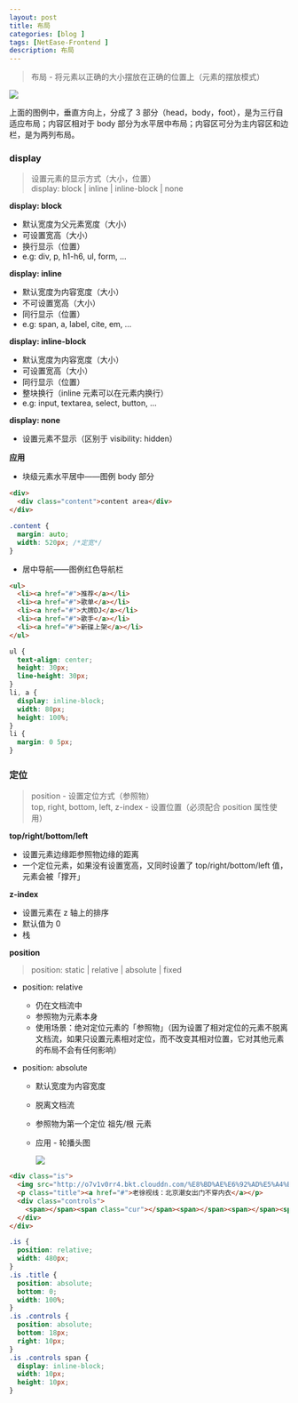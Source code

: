 ```yaml
---
layout: post
title: 布局
categories: [blog ]
tags: [NetEase-Frontend ]
description: 布局
---
```


> 布局 - 将元素以正确的大小摆放在正确的位置上（元素的摆放模式）

![](http://o7v1v0rr4.bkt.clouddn.com/layoutdemo.png)

上面的图例中，垂直方向上，分成了 3 部分（head，body，foot），是为三行自适应布局；内容区相对于 body 部分为水平居中布局；内容区可分为主内容区和边栏，是为两列布局。

### display

> 设置元素的显示方式（大小，位置）  
> display: block | inline | inline-block | none

**display: block**

* 默认宽度为父元素宽度（大小）
* 可设置宽高（大小）
* 换行显示（位置）
* e.g: div, p, h1-h6, ul, form, ...

**display: inline**

* 默认宽度为内容宽度（大小）
* 不可设置宽高（大小）
* 同行显示（位置）
* e.g: span, a, label, cite, em, ...

**display: inline-block**

* 默认宽度为内容宽度（大小）
* 可设置宽高（大小）
* 同行显示（位置）
* 整块换行（inline 元素可以在元素内换行）
* e.g: input, textarea, select, button, ...

**display: none**

* 设置元素不显示（区别于 visibility: hidden）

**应用** 

- 块级元素水平居中——图例 body 部分

```html
<div>
  <div class="content">content area</div>
</div>
```

```css
.content {
  margin: auto;
  width: 520px; /*定宽*/
}
```

- 居中导航——图例红色导航栏

```html
<ul>
  <li><a href="#">推荐</a></li>
  <li><a href="#">歌单</a></li>
  <li><a href="#">大牌DJ</a></li>
  <li><a href="#">歌手</a></li>
  <li><a href="#">新碟上架</a></li>
</ul>
```

```css
ul {
  text-align: center;
  height: 30px;
  line-height: 30px;
}
li, a {
  display: inline-block;
  width: 80px;
  height: 100%;
}
li {
  margin: 0 5px;
}
```

### 定位

> position - 设置定位方式（参照物）  
> top, right, bottom, left, z-index - 设置位置（必须配合 position 属性使用）

**top/right/bottom/left**

- 设置元素边缘距参照物边缘的距离
- 一个定位元素，如果没有设置宽高，又同时设置了 top/right/bottom/left 值，元素会被「撑开」

**z-index**

- 设置元素在 z 轴上的排序
- 默认值为 0
- 栈

**position**
   
> position: static &#124; relative &#124; absolute &#124; fixed

* position: relative
  + 仍在文档流中
  + 参照物为元素本身
  + 使用场景：绝对定位元素的「参照物」（因为设置了相对定位的元素不脱离文档流，如果只设置元素相对定位，而不改变其相对位置，它对其他元素的布局不会有任何影响）

* position: absolute
  + 默认宽度为内容宽度
  + 脱离文档流
  + 参照物为第一个定位 祖先/根 元素
  + 应用 - 轮播头图
     
     ![](http://o7v1v0rr4.bkt.clouddn.com/%E8%BD%AE%E6%92%AD%E5%A4%B4%E5%9B%BE%20demo.png)
     
```html
<div class="is">
  <img src="http://o7v1v0rr4.bkt.clouddn.com/%E8%BD%AE%E6%92%AD%E5%A4%B4%E5%9B%BE.jpg">
  <p class="title"><a href="#">老徐视线：北京潮女出门不穿内衣</a></p>
  <div class="controls">
	<span></span><span class="cur"></span><span></span><span></span><span></span>
  </div>
</div>
```
     
```css
.is {
  position: relative;
  width: 480px;
}
.is .title {
  position: absolute;
  bottom: 0;
  width: 100%;
}
.is .controls {
  position: absolute;
  bottom: 18px;
  right: 10px;
}
.is .controls span {
  display: inline-block;
  width: 10px;
  height: 10px;
}     
```

